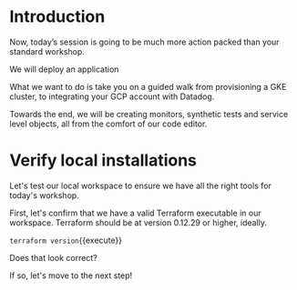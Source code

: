 # Introduction

Now, today’s session is going to be much more action packed than your standard workshop.

We will deploy an application

What we want to do is take you on a guided walk from provisioning a GKE cluster, to integrating your GCP account with Datadog.

Towards the end, we will be creating monitors, synthetic tests and service level objects, all from the comfort of our code editor.

# Verify local installations

Let's test our local workspace to ensure we have all the right tools for today's workshop.

First, let's confirm that we have a valid Terraform executable in our workspace.
Terraform should be at version 0.12.29 or higher, ideally.

`terraform version`{{execute}}

Does that look correct?

If so, let's move to the next step!
